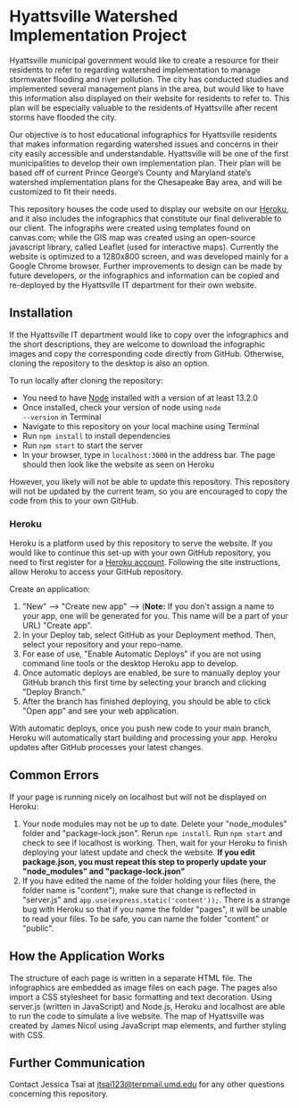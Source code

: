# Hyattsville Watershed Implementation Project

Hyattsville municipal government would like to create a resource for their residents to refer to regarding watershed implementation to manage stormwater flooding and river pollution.  The city has conducted studies and implemented several management plans in the area, but would like to have this information also displayed on their website for residents to refer to. This plan will be especially valuable to the residents of Hyattsville after recent storms have flooded the city.

Our objective is to host educational infographics for Hyattsville residents that makes information regarding watershed issues and concerns in their city easily accessible and understandable.  Hyattsville will be one of the first municipalities to develop their own implementation plan.  Their plan will be based off of current Prince George’s County and Maryland state’s watershed implementation plans for the Chesapeake Bay area, and will be customized to fit their needs.

This repository houses the code used to display our website on our [Heroku](http://hyattsville-wip-infographs.herokuapp.com/), and it also includes the infographics that constitute our final deliverable to our client. The infographs were created using templates found on canvas.com; while the GIS map was created using an open-source javascript library, called Leaflet (used for interactive maps).  Currently the website is optimized to a 1280x800 screen, and was developed mainly for a Google Chrome browser.  Further improvements to design can be made by future developers, or the infographics and information can be copied and re-deployed by the Hyattsville IT department for their own website.

## Installation
If the Hyattsville IT department would like to copy over the infographics and the short descriptions, they are welcome to download the infographic images and copy the corresponding code directly from GitHub.  Otherwise, cloning the repository to the desktop is also an option.

To run locally after cloning the repository:
 - You need to have [Node](https://nodejs.org/en/download/) installed with a version of at least 13.2.0
 - Once installed, check your version of node using <code>node --version</code> in Terminal
 - Navigate to this repository on your local machine using Terminal
 - Run <code>npm install</code> to install dependencies
 - Run <code>npm start</code> to start the server
 - In your browser, type in <code>localhost:3000</code> in the address bar.  The page should then look like the website as seen on Heroku

However, you likely will not be able to update this repository.  This repository will not be updated by the current team, so you are encouraged to copy the code from this to your own GitHub.

### Heroku
Heroku is a platform used by this repository to serve the website.  If you would like to continue this set-up with your own GitHub repository, you need to first register for a [Heroku account](https://www.heroku.com/).  Following the site instructions, allow Heroku to access your GitHub repository.

Create an application:
1. "New" --> "Create new app" --> (**Note:** If you don't assign a name to your app, one will be generated for you.  This name will be a part of your URL) "Create app".
2. In your Deploy tab, select GitHub as your Deployment method.  Then, select your repository and your repo-name.
3. For ease of use, "Enable Automatic Deploys" if you are not using command line tools or the desktop Heroku app to develop.
4. Once automatic deploys are enabled, be sure to manually deploy your GitHub branch this first time by selecting your branch and clicking "Deploy Branch."
5. After the branch has finished deploying, you should be able to click "Open app" and see your web application.

With automatic deploys, once you push new code to your main branch, Heroku will automatically start building and processing your app.  Heroku updates after GitHub processes your latest changes.

## Common Errors
If your page is running nicely on localhost but will not be displayed on Heroku:
1. Your node modules may not be up to date.  Delete your "node_modules" folder and "package-lock.json".  Rerun <code>npm install</code>.  Run <code>npm start</code> and check to see if localhost is working.  Then, wait for your Heroku to finish deploying your latest update and check the website.  **If you edit package.json, you must repeat this step to properly update your "node_modules" and "package-lock.json"**
2. If you have edited the name of the folder holding your files (here, the folder name is "content"), make sure that change is reflected in "server.js" and  <code>app.use(express.static('content'));</code>.  There is a strange bug with Heroku so that if you name the folder "pages", it will be unable to read your files.  To be safe, you can name the folder "content" or "public".

## How the Application Works
The structure of each page is written in a separate HTML file.  The infographics are embedded as image files on each page.  The pages also import a CSS stylesheet for basic formatting and text decoration.  Using server.js (written in JavaScript) and Node.js, Heroku and localhost are able to run the code to simulate a live website.  The map of Hyattsville was created by James Nicol using JavaScript map elements, and further styling with CSS.

## Further Communication
Contact Jessica Tsai at <jtsai123@terpmail.umd.edu> for any other questions concerning this repository.
